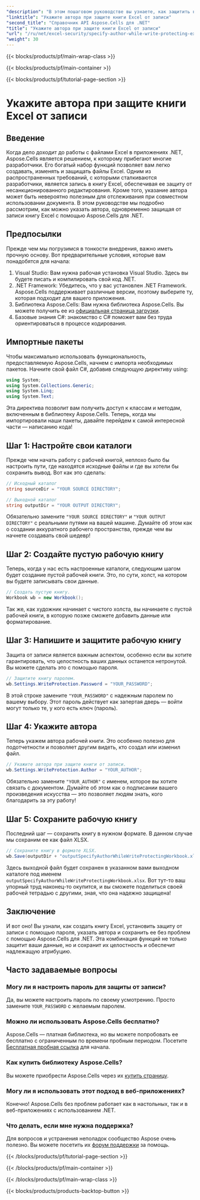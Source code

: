 ```yaml
---
"description": "В этом пошаговом руководстве вы узнаете, как защитить книгу Excel от записи, указав автора, используя Aspose.Cells для .NET."
"linktitle": "Укажите автора при защите книги Excel от записи"
"second_title": "Справочник API Aspose.Cells для .NET"
"title": "Укажите автора при защите книги Excel от записи"
"url": "/ru/net/excel-security/specify-author-while-write-protecting-excel-workbook/"
"weight": 30
---
```


{{< blocks/products/pf/main-wrap-class >}}

{{< blocks/products/pf/main-container >}}

{{< blocks/products/pf/tutorial-page-section >}}

# Укажите автора при защите книги Excel от записи

## Введение

Когда дело доходит до работы с файлами Excel в приложениях .NET, Aspose.Cells является решением, к которому прибегают многие разработчики. Его богатый набор функций позволяет вам легко создавать, изменять и защищать файлы Excel. Одним из распространенных требований, с которыми сталкиваются разработчики, является запись в книгу Excel, обеспечивая ее защиту от несанкционированного редактирования. Кроме того, указание автора может быть невероятно полезным для отслеживания при совместном использовании документа. В этом руководстве мы подробно рассмотрим, как можно указать автора, одновременно защищая от записи книгу Excel с помощью Aspose.Cells для .NET.

## Предпосылки

Прежде чем мы погрузимся в тонкости внедрения, важно иметь прочную основу. Вот предварительные условия, которые вам понадобятся для начала:

1. Visual Studio: Вам нужна рабочая установка Visual Studio. Здесь вы будете писать и компилировать свой код .NET.
2. .NET Framework: Убедитесь, что у вас установлен .NET Framework. Aspose.Cells поддерживает различные версии, поэтому выберите ту, которая подходит для вашего приложения.
3. Библиотека Aspose.Cells: Вам нужна библиотека Aspose.Cells. Вы можете получить ее из [официальная страница загрузки](https://releases.aspose.com/cells/net/).
4. Базовые знания C#: знакомство с C# поможет вам без труда ориентироваться в процессе кодирования.

## Импортные пакеты

Чтобы максимально использовать функциональность, предоставляемую Aspose.Cells, начнем с импорта необходимых пакетов. Начните свой файл C#, добавив следующую директиву using:

```csharp
using System;
using System.Collections.Generic;
using System.Linq;
using System.Text;
```

Эта директива позволит вам получить доступ к классам и методам, включенным в библиотеку Aspose.Cells. Теперь, когда мы импортировали наши пакеты, давайте перейдем к самой интересной части — написанию кода!

## Шаг 1: Настройте свои каталоги

Прежде чем начать работу с рабочей книгой, неплохо было бы настроить пути, где находятся исходные файлы и где вы хотели бы сохранить вывод. Вот как это сделать:

```csharp
// Исходный каталог
string sourceDir = "YOUR SOURCE DIRECTORY";

// Выходной каталог
string outputDir = "YOUR OUTPUT DIRECTORY";
```

Обязательно замените `"YOUR SOURCE DIRECTORY"` и `"YOUR OUTPUT DIRECTORY"` с реальными путями на вашей машине. Думайте об этом как о создании аккуратного рабочего пространства, прежде чем вы начнете создавать свой шедевр!

## Шаг 2: Создайте пустую рабочую книгу

Теперь, когда у нас есть настроенные каталоги, следующим шагом будет создание пустой рабочей книги. Это, по сути, холст, на котором вы будете записывать свои данные.

```csharp
// Создать пустую книгу.
Workbook wb = new Workbook();
```

Так же, как художник начинает с чистого холста, вы начинаете с пустой рабочей книги, в которую позже сможете добавить данные или форматирование.

## Шаг 3: Напишите и защитите рабочую книгу

Защита от записи является важным аспектом, особенно если вы хотите гарантировать, что целостность ваших данных останется нетронутой. Вы можете сделать это с помощью пароля.

```csharp
// Защитите книгу паролем.
wb.Settings.WriteProtection.Password = "YOUR_PASSWORD";
```

В этой строке замените `"YOUR_PASSWORD"` с надежным паролем по вашему выбору. Этот пароль действует как запертая дверь — войти могут только те, у кого есть ключ (пароль).

## Шаг 4: Укажите автора

Теперь укажем автора рабочей книги. Это особенно полезно для подотчетности и позволяет другим видеть, кто создал или изменил файл.

```csharp
// Укажите автора при защите книги от записи.
wb.Settings.WriteProtection.Author = "YOUR_AUTHOR";
```

Обязательно замените `"YOUR_AUTHOR"` с именем, которое вы хотите связать с документом. Думайте об этом как о подписании вашего произведения искусства — это позволяет людям знать, кого благодарить за эту работу!

## Шаг 5: Сохраните рабочую книгу

Последний шаг — сохранить книгу в нужном формате. В данном случае мы сохраним ее как файл XLSX. 

```csharp
// Сохраните книгу в формате XLSX.
wb.Save(outputDir + "outputSpecifyAuthorWhileWriteProtectingWorkbook.xlsx");
```

Здесь выходной файл будет сохранен в указанном вами выходном каталоге под именем `outputSpecifyAuthorWhileWriteProtectingWorkbook.xlsx`. Вот тут-то ваш упорный труд наконец-то окупится, и вы сможете поделиться своей рабочей тетрадью с другими, зная, что она надежно защищена!

## Заключение

И вот оно! Вы узнали, как создать книгу Excel, установить защиту от записи с помощью пароля, указать автора и сохранить ее без проблем с помощью Aspose.Cells для .NET. Эта комбинация функций не только защитит ваши данные, но и сохранит их целостность и обеспечит надлежащую атрибуцию.

## Часто задаваемые вопросы

### Могу ли я настроить пароль для защиты от записи?  
Да, вы можете настроить пароль по своему усмотрению. Просто замените `YOUR_PASSWORD` с желаемым паролем.

### Можно ли использовать Aspose.Cells бесплатно?  
Aspose.Cells — платная библиотека, но вы можете попробовать ее бесплатно с ограниченным по времени пробным периодом. Посетите [Бесплатная пробная ссылка](https://releases.aspose.com/) для начала.

### Как купить библиотеку Aspose.Cells?  
Вы можете приобрести Aspose.Cells через их [купить страницу](https://purchase.aspose.com/buy).

### Могу ли я использовать этот подход в веб-приложениях?  
Конечно! Aspose.Cells без проблем работает как в настольных, так и в веб-приложениях с использованием .NET.

### Что делать, если мне нужна поддержка?  
Для вопросов и устранения неполадок сообщество Aspose очень полезно. Вы можете посетить их [форум поддержки](https://forum.aspose.com/c/cells/9) за помощь.

{{< /blocks/products/pf/tutorial-page-section >}}

{{< /blocks/products/pf/main-container >}}

{{< /blocks/products/pf/main-wrap-class >}}

{{< blocks/products/products-backtop-button >}}